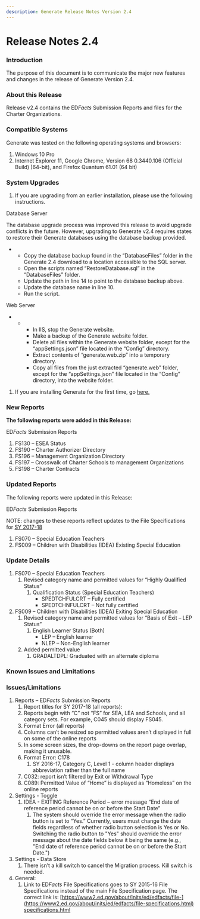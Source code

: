 ```yaml
---
description: Generate Release Notes Version 2.4
---
```


# Release Notes 2.4

### Introduction <a href="#introduction" id="introduction"></a>

The purpose of this document is to communicate the major new features and changes in the release of Generate Version 2.4.

### About this Release <a href="#about-this-release" id="about-this-release"></a>

Release v2.4 contains the E&#x44;_&#x46;acts_ Submission Reports and files for the Charter Organizations.

### Compatible Systems <a href="#compatible-systems" id="compatible-systems"></a>

Generate was tested on the following operating systems and browsers:

1. Windows 10 Pro
2. Internet Explorer 11, Google Chrome, Version 68 0.3440.106 (Official Build) )64-bit), and Firefox Quantum 61.01 (64 bit)

### System Upgrades <a href="#system-upgrades" id="system-upgrades"></a>

1. If you are upgrading from an earlier installation, please use the following instructions.

Database Server

The database upgrade process was improved this release to avoid upgrade conflicts in the future. However, upgrading to Generate v2.4 requires states to restore their Generate databases using the database backup provided.

*
  * Copy the database backup found in the “DatabaseFiles” folder in the Generate 2.4 download to a location accessible to the SQL server.
  * Open the scripts named “RestoreDatabase.sql” in the “DatabaseFiles” folder.
  * Update the path in line 14 to point to the database backup above.
  * Update the database name in line 10.
  * Run the script.

Web Server

*
  *
    * In IIS, stop the Generate website.
    * Make a backup of the Generate website folder.
    * Delete all files within the Generate website folder, except for the “appSettings.json” file located in the “Config” directory.
    * Extract contents of “generate.web.zip” into a temporary directory.
    * Copy all files from the just extracted “generate.web” folder, except for the “appSettings.json” file located in the “Config” directory, into the website folder.

1. If you are installing Generate for the first time, go [here.](https://ciidta.grads360.org/%23program/generate)

### New Reports <a href="#new-reports" id="new-reports"></a>

**The following reports were added in this Release:**

E&#x44;_&#x46;acts_ Submission Reports

1. FS130 – ESEA Status
2. FS190 – Charter Authorizer Directory
3. FS196 – Management Organization Directory
4. FS197 – Crosswalk of Charter Schools to management Organizations
5. FS198 – Charter Contracts

### Updated Reports <a href="#updated-reports" id="updated-reports"></a>

The following reports were updated in this Release:

E&#x44;_&#x46;acts_ Submission Reports

NOTE: changes to these reports reflect updates to the File Specifications for [SY 2017-18](https://www2.ed.gov/about/inits/ed/edfacts/sy-17-18-nonxml.html)

1. FS070 – Special Education Teachers
2. FS009 – Children with Disabilities (IDEA) Existing Special Education

### Update Details <a href="#update-details" id="update-details"></a>

1. FS070 – Special Education Teachers
   1. Revised category name and permitted values for “Highly Qualified Status”
      1. Qualification Status (Special Education Teachers)
         * SPEDTCHFULCRT – Fully certified
         * SPEDTCHNFULCRT – Not fully certified
2. FS009 – Children with Disabilities (IDEA) Exiting Special Education
   1. Revised category name and permitted values for “Basis of Exit – LEP Status”
      1. English Learner Status (Both)
         * LEP – English learner
         * NLEP – Non-English learner
   2. Added permitted value
      1. GRADALTDPL: Graduated with an alternate diploma

### Known Issues and Limitations <a href="#known-issues-and-limitations" id="known-issues-and-limitations"></a>

### Issues/Limitations <a href="#issues-limitations" id="issues-limitations"></a>

1. Reports – E&#x44;_&#x46;acts_ Submission Reports
   1. Report titles for SY 2017-18 (all reports):
   2. Reports begin with “C” not “FS” for SEA, LEA and Schools, and all category sets. For example, C045 should display FS045.
   3. Format Error (all reports)
   4. Columns can’t be resized so permitted values aren’t displayed in full on some of the online reports
   5. In some screen sizes, the drop-downs on the report page overlap, making it unusable.
   6. Format Error: C178
      1. SY 2016-17, Category C, Level 1 - column header displays abbreviation rather than the full name
   7. C032: report isn’t filtered by Exit or Withdrawal Type
   8. C089: Permitted Value of “Home” is displayed as “Homeless” on the online reports
2. Settings - Toggle
   1. IDEA - EXITING Reference Period – error message “End date of reference period cannot be on or before the Start Date”
      1. The system should override the error message when the radio button is set to “Yes.” Currently, users must change the date fields regardless of whether radio button selection is Yes or No. Switching the radio button to "Yes" should override the error message about the date fields below it being the same (e.g., "End date of reference period cannot be on or before the Start Date.")
3. Settings - Data Store
   1. There isn’t a kill switch to cancel the Migration process. Kill switch is needed.
4. General:
   1. Link to E&#x44;_&#x46;acts_ File Specifications goes to SY 2015-16 File Specifications instead of the main File Specification page. The correct link is: [https://www2.ed.gov/about/inits/ed/edfacts/file-](https://www2.ed.gov/about/inits/ed/edfacts/file-specifications.html) [specifications.html](https://www2.ed.gov/about/inits/ed/edfacts/file-specifications.html)
